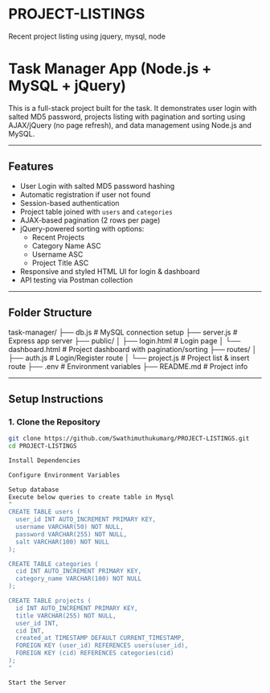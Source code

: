 # PROJECT-LISTINGS
Recent project listing using jquery, mysql, node

# Task Manager App (Node.js + MySQL + jQuery)

This is a full-stack project built for the task. It demonstrates user login with salted MD5 password, projects listing with pagination and sorting using AJAX/jQuery (no page refresh), and data management using Node.js and MySQL.

---

## Features

- User Login with salted MD5 password hashing
- Automatic registration if user not found
- Session-based authentication
- Project table joined with `users` and `categories`
- AJAX-based pagination (2 rows per page)
- jQuery-powered sorting with options:
  - Recent Projects
  - Category Name ASC
  - Username ASC
  - Project Title ASC
-  Responsive and styled HTML UI for login & dashboard
-  API testing via Postman collection

---

## Folder Structure
task-manager/
├── db.js # MySQL connection setup
├── server.js # Express app server
├── public/
│ ├── login.html # Login page
│ └── dashboard.html # Project dashboard with pagination/sorting
├── routes/
│ ├── auth.js # Login/Register route
│ └── project.js # Project list & insert route
├── .env # Environment variables
├── README.md # Project info

---

## Setup Instructions

### 1. Clone the Repository

```bash
git clone https://github.com/Swathimuthukumarg/PROJECT-LISTINGS.git
cd PROJECT-LISTINGS

Install Dependencies

Configure Environment Variables

Setup database
Execute below queries to create table in Mysql
"
CREATE TABLE users (
  user_id INT AUTO_INCREMENT PRIMARY KEY,
  username VARCHAR(50) NOT NULL,
  password VARCHAR(255) NOT NULL,
  salt VARCHAR(100) NOT NULL
);

CREATE TABLE categories (
  cid INT AUTO_INCREMENT PRIMARY KEY,
  category_name VARCHAR(100) NOT NULL
);

CREATE TABLE projects (
  id INT AUTO_INCREMENT PRIMARY KEY,
  title VARCHAR(255) NOT NULL,
  user_id INT,
  cid INT,
  created_at TIMESTAMP DEFAULT CURRENT_TIMESTAMP,
  FOREIGN KEY (user_id) REFERENCES users(user_id),
  FOREIGN KEY (cid) REFERENCES categories(cid)
);
"

Start the Server 



